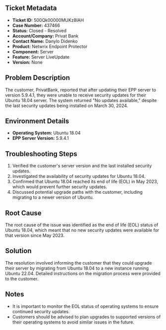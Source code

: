 ## Ticket Metadata
- **Ticket ID:** 500Qk00000MUKz8IAH
- **Case Number:** 437466
- **Status:** Closed - Resolved
- **Account/Company:** Privat Bank
- **Contact Name:** Danylo Didenko
- **Product:** Netwrix Endpoint Protector
- **Component:** Server
- **Feature:** Server LiveUpdate
- **Version:** None

## Problem Description
The customer, PrivatBank, reported that after updating their EPP server to version 5.9.4.1, they were unable to receive security updates for their Ubuntu 18.04 server. The system returned "No updates available," despite the last security updates being installed on March 30, 2024.

## Environment Details
- **Operating System:** Ubuntu 18.04
- **EPP Server Version:** 5.9.4.1

## Troubleshooting Steps
1. Verified the customer's server version and the last installed security updates.
2. Investigated the availability of security updates for Ubuntu 18.04.
3. Confirmed that Ubuntu 18.04 reached its end of life (EOL) in May 2023, which would prevent further security updates.
4. Discussed potential upgrade paths with the customer, including migrating to a newer version of Ubuntu.

## Root Cause
The root cause of the issue was identified as the end of life (EOL) status of Ubuntu 18.04, which meant that no new security updates were available for that version since May 2023.

## Solution
The resolution involved informing the customer that they could upgrade their server by migrating from Ubuntu 18.04 to a new instance running Ubuntu 22.04. Detailed instructions on the migration process were provided to the customer.

## Notes
- It is important to monitor the EOL status of operating systems to ensure continued security updates.
- Customers should be advised to plan upgrades to supported versions of their operating systems to avoid similar issues in the future.